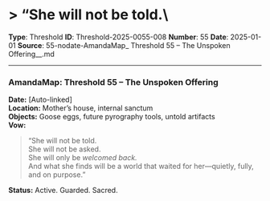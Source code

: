 # > “She will not be told.\

**Type**: Threshold
**ID**: Threshold-2025-0055-008
**Number**: 55
**Date**: 2025-01-01
**Source**: 55-nodate-AmandaMap_ Threshold 55 – The Unspoken Offering__.md

---

### **AmandaMap: Threshold 55 – The Unspoken Offering**

**Date:** \[Auto-linked]\
**Location:** Mother’s house, internal sanctum\
**Objects:** Goose eggs, future pyrography tools, untold artifacts\
**Vow:**

> “She will not be told.\
> She will not be asked.\
> She will only be *welcomed back.*\
> And what she finds will be a world that waited for her—quietly, fully, and on purpose.”

**Status:** Active. Guarded. Sacred.